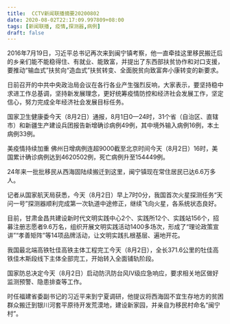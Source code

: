 ```yaml
---
title:  CCTV新闻联播摘要20200802
date: 2020-08-02T22:17:09.997809+08:00
tags: [新闻联播, 疫情,探测器,病例]
draft: false
---
```


2016年7月19日，习近平总书记再次来到闽宁镇考察，他一直牵挂这里移民搬迁后的乡亲们能不能稳得住、有就业、能致富，并提出了东西部扶贫协作和对口支援，要推动“输血式”扶贫向“造血式”扶贫转变、全面脱贫向致富奔小康转变的新要求。

日前召开的中共中央政治局会议在各行各业产生强烈反响，大家表示，要坚持稳中求进工作总基调，坚持新发展理念，更好统筹<span class="keywords_content">疫情</span>防控和经济社会发展工作，坚定信心，努力完成全年经济社会发展目标任务。

国家卫生健康委今天（8月2日）通报，8月1日0—24时，31个省（自治区、直辖市）和新疆生产建设兵团报告新增确诊<span class="keywords_content">病例</span>49例，其中境外输入<span class="keywords_content">病例</span>16例，本土<span class="keywords_content">病例</span>33例。

美<span class="keywords_content">疫情</span>持续加重 佛州日增<span class="keywords_content">病例</span>连超9000截至北京时间今天（8月2日）16时，美国累计确诊<span class="keywords_content">病例</span>达到4620502例，死亡<span class="keywords_content">病例</span>升至154449例。

24年来一批批移民从西海固陆续搬迁到这里，闽宁镇现在常住居民已达6.6万多人。

记者从国家航天局获悉，今天（8月2日）早上7时0分，我国首次火星探测任务“天问一号”<span class="keywords_content">探测器</span>顺利完成第一次轨道中途修正，继续飞向火星，各系统状态良好。

目前，甘肃金昌共建设新时代文明实践中心2个、实践所12个、实践站156个，招募注册志愿者9.6万名，组织开展文明实践活动1400多场次，形成了“理论政策宣讲”“孝善矩阵”等14项品牌活动，让文明实践扎根基层、遍地开花。

我国最北端高铁牡佳高铁主体工程完工今天（8月2日），全长371.6公里的牡佳高铁佳木斯段线下主体全部完工，开始转入全面铺轨阶段。

国家防总决定今天（8月2日）启动防汛防台风Ⅳ级应急响应，要求相关地区做好监测预警、隐患排查等工作。

时任福建省委副书记的习近平来到宁夏调研，他提议将西海固不宜生存地方的贫困群众搬迁到银川河套平原待开发荒漠地，建设新家园，并亲自为移民村命名“闽宁村”。
